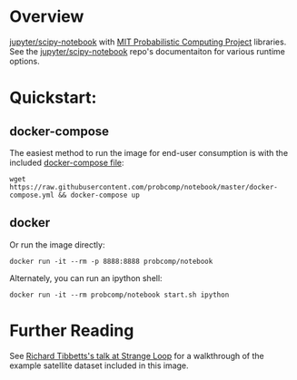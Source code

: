 # Overview

[jupyter/scipy-notebook](https://hub.docker.com/r/jupyter/scipy-notebook/) with [MIT Probabilistic Computing Project](http://probcomp.org/) libraries. See the [jupyter/scipy-notebook](https://hub.docker.com/r/jupyter/scipy-notebook/) repo's documentaiton for various runtime options.

# Quickstart:

## docker-compose

The easiest method to run the image for end-user consumption is with the included [docker-compose file](https://github.com/probcomp/notebook/blob/master/docker-compose.yml):

```
wget https://raw.githubusercontent.com/probcomp/notebook/master/docker-compose.yml && docker-compose up
```

## docker

Or run the image directly:
```
docker run -it --rm -p 8888:8888 probcomp/notebook
```

Alternately, you can run an ipython shell:
```
docker run -it --rm probcomp/notebook start.sh ipython
```

# Further Reading

See [Richard Tibbetts's talk at Strange Loop](https://www.youtube.com/watch?v=7_m7JCLKmTY) for a walkthrough of the example satellite dataset included in this image.

